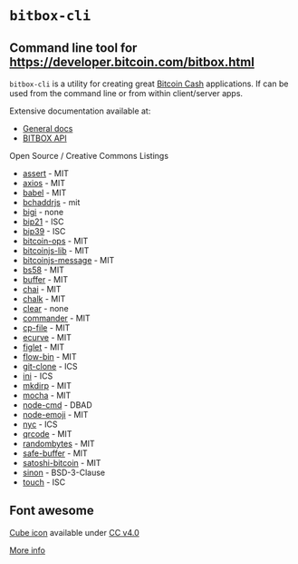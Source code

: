 # `bitbox-cli`

## Command line tool for https://developer.bitcoin.com/bitbox.html 

`bitbox-cli` is a utility for creating great [Bitcoin Cash](https://www.bitcoincash.org) applications. If can be used from the command line or from within client/server apps.

Extensive documentation available at:

* [General docs](https://developer.bitcoin.com)
* [BITBOX API](https://developer.bitcoin.com/bitbox.html)

Open Source / Creative Commons Listings

* [assert](https://www.npmjs.com/package/assert) - MIT
* [axios](https://github.com/axios/axios) - MIT
* [babel](https://babeljs.io/docs/setup/) - MIT
* [bchaddrjs](https://github.com/bitcoincashjs/bchaddrjs/blob/master/LICENSE) - mit
* [bigi](https://www.npmjs.com/package/bigi) - none
* [bip21](https://github.com/bigearth/bip21) - ISC
* [bip39](https://github.com/bitcoinjs/bip39/blob/master/LICENSE) - ISC
* [bitcoin-ops](https://github.com/bigearth/bitcoin-ops) - MIT
* [bitcoinjs-lib](https://github.com/bigearth/bitcoinjs-lib) - MIT
* [bitcoinjs-message](https://github.com/bitcoinjs/bitcoinjs-message) - MIT
* [bs58](https://www.npmjs.com/package/bs58) - MIT
* [buffer](https://www.npmjs.com/package/buffer) - MIT
* [chai](https://www.npmjs.com/package/chai) - MIT
* [chalk](https://www.npmjs.com/package/chalk) - MIT
* [clear](https://www.npmjs.com/package/clear) - none
* [commander](https://www.npmjs.com/package/commander) - MIT
* [cp-file](https://www.npmjs.com/package/cp-file) - MIT
* [ecurve](https://www.npmjs.com/package/ecurve) - MIT
* [figlet](https://www.npmjs.com/package/figlet) - MIT
* [flow-bin](https://www.npmjs.com/package/flow-bin) - MIT
* [git-clone](https://www.npmjs.com/package/git-clone) - ICS
* [ini](https://www.npmjs.com/package/ini) - ICS
* [mkdirp](https://www.npmjs.com/package/mkdirp) - MIT
* [mocha](https://www.npmjs.com/package/mocha) - MIT
* [node-cmd](https://www.npmjs.com/package/node-cmd) - DBAD
* [node-emoji](https://www.npmjs.com/package/node-emoji) - MIT
* [nyc](https://www.npmjs.com/package/nyc) - ICS
* [qrcode](https://www.npmjs.com/package/qrcode) - MIT
* [randombytes](https://www.npmjs.com/package/randombytes) - MIT
* [safe-buffer](https://www.npmjs.com/package/safe-buffer) - MIT
* [satoshi-bitcoin](https://www.npmjs.com/package/satoshi-bitcoin) - MIT
* [sinon](https://www.npmjs.com/package/sinon) - BSD-3-Clause
* [touch](https://www.npmjs.com/package/touch) - ISC

## Font awesome

[Cube icon](https://fontawesome.com/icons/cube?style=solid) available under [CC v4.0](https://creativecommons.org/licenses/by/4.0/)

[More info](https://developer.bitcoin.com/bitbox.html)

